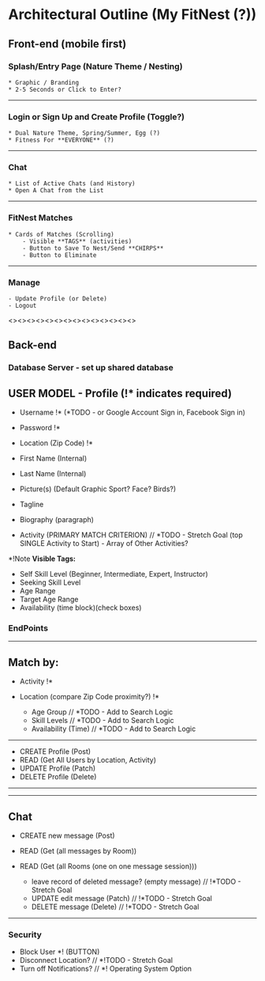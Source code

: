 # Architectural Outline (My FitNest (?))

## Front-end (mobile first)

### Splash/Entry Page (Nature Theme / Nesting)
    * Graphic / Branding
    * 2-5 Seconds or Click to Enter?
---

### Login or Sign Up and Create Profile (Toggle?)
    * Dual Nature Theme, Spring/Summer, Egg (?)
    * Fitness For **EVERYONE** (?)
---

### Chat
    * List of Active Chats (and History)
    * Open A Chat from the List
---

### FitNest Matches
    * Cards of Matches (Scrolling)
        - Visible **TAGS** (activities)
        - Button to Save To Nest/Send **CHIRPS**
        - Button to Eliminate
---

### Manage 
    - Update Profile (or Delete)
    - Logout

<><><><><><><><><><><><><><>
## Back-end
### Database Server - set up shared database

## USER MODEL - Profile (!* indicates required)
* Username !*
     (*TODO - or Google Account Sign in, Facebook Sign in)
* Password !*
* Location (Zip Code) !*

* First Name (Internal)
* Last Name (Internal)
* Picture(s) (Default Graphic Sport? Face? Birds?)
* Tagline
* Biography (paragraph)

* Activity (PRIMARY MATCH CRITERION) // *TODO - Stretch Goal (top SINGLE Activity to Start) - Array of Other Activities?

*!Note **Visible Tags:**
* Self Skill Level (Beginner, Intermediate, Expert, Instructor)
* Seeking Skill Level
* Age Range
* Target Age Range
* Availability (time block)(check boxes)

### EndPoints
---
## Match by:
- Activity !*
- Location (compare Zip Code proximity?) !*

    - Age Group // *TODO - Add to Search Logic
    - Skill Levels // *TODO - Add to Search Logic
    - Availability (Time) // *TODO - Add to Search Logic
---
* CREATE Profile (Post) 
* READ (Get All Users by Location, Activity) 
* UPDATE Profile (Patch) 
* DELETE Profile (Delete)
---

---
## Chat
* CREATE new message (Post) 
* READ (Get (all messages by Room))
* READ (Get (all Rooms (one on one message session)))

    * leave record of deleted message? (empty message) // !*TODO - Stretch Goal
    * UPDATE edit message (Patch) // !*TODO - Stretch Goal
    * DELETE message (Delete) // !*TODO - Stretch Goal
---
### Security
* Block User *! (BUTTON)
* Disconnect Location? // *!TODO - Stretch Goal
* Turn off Notifications? // *! Operating System Option

